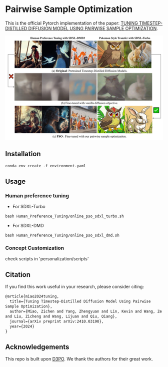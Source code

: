 # Pairwise Sample Optimization
This is the official Pytorch implementation of the paper: [TUNING TIMESTEP-DISTILLED DIFFUSION MODEL
USING PAIRWISE SAMPLE OPTIMIZATION](https://arxiv.org/pdf/2410.03190).

![alt text](assets/teaser_arrow.jpg)

## Installation
```
conda env create -f environment.yaml
```

## Usage
### Human preference tuning
* For SDXL-Turbo
```
bash Human_Preference_Tuning/online_pso_sdxl_turbo.sh
```

* For SDXL-DMD
```
bash Human_Preference_Tuning/online_pso_sdxl_dmd.sh
```

### Concept Customization
check scripts in 'personalization/scripts'


## Citation
If you find this work useful in your research, please consider citing:
```
@article{miao2024tuning,
  title={Tuning Timestep-Distilled Diffusion Model Using Pairwise Sample Optimization},
  author={Miao, Zichen and Yang, Zhengyuan and Lin, Kevin and Wang, Ze and Liu, Zicheng and Wang, Lijuan and Qiu, Qiang},
  journal={arXiv preprint arXiv:2410.03190},
  year={2024}
}
```


## Acknowledgements
This repo is built upon [D3PO](https://github.com/yk7333/D3PO). We thank the authors for their great work.
